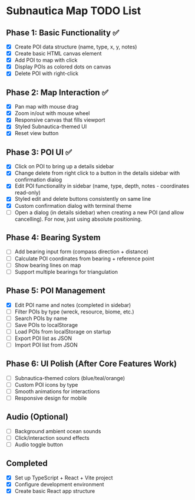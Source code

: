 # Subnautica Map TODO List

## Phase 1: Basic Functionality ✅
- [x] Create POI data structure (name, type, x, y, notes)
- [x] Create basic HTML canvas element
- [x] Add POI to map with click
- [x] Display POIs as colored dots on canvas
- [x] Delete POI with right-click

## Phase 2: Map Interaction ✅
- [x] Pan map with mouse drag
- [x] Zoom in/out with mouse wheel
- [x] Responsive canvas that fills viewport
- [x] Styled Subnautica-themed UI
- [x] Reset view button

## Phase 3: POI UI ✅
- [x] Click on POI to bring up a details sidebar
- [x] Change delete from right click to a button in the details sidebar with confirmation dialog
- [x] Edit POI functionality in sidebar (name, type, depth, notes - coordinates read-only)
- [x] Styled edit and delete buttons consistently on same line
- [x] Custom confirmation dialog with terminal theme
- [ ] Open a dialog (in details sidebar) when creating a new POI (and allow cancelling). For now, just using absolute positioning.

## Phase 4: Bearing System
- [ ] Add bearing input form (compass direction + distance)
- [ ] Calculate POI coordinates from bearing + reference point
- [ ] Show bearing lines on map
- [ ] Support multiple bearings for triangulation

## Phase 5: POI Management
- [x] Edit POI name and notes (completed in sidebar)
- [ ] Filter POIs by type (wreck, resource, biome, etc.)
- [ ] Search POIs by name
- [ ] Save POIs to localStorage
- [ ] Load POIs from localStorage on startup
- [ ] Export POI list as JSON
- [ ] Import POI list from JSON

## Phase 6: UI Polish (After Core Features Work)
- [ ] Subnautica-themed colors (blue/teal/orange)
- [ ] Custom POI icons by type
- [ ] Smooth animations for interactions
- [ ] Responsive design for mobile

## Audio (Optional)
- [ ] Background ambient ocean sounds
- [ ] Click/interaction sound effects
- [ ] Audio toggle button

## Completed
- [x] Set up TypeScript + React + Vite project
- [x] Configure development environment
- [x] Create basic React app structure
